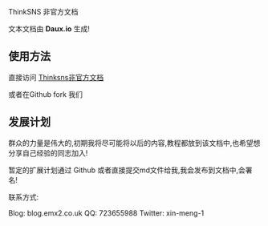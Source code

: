 ThinkSNS 非官方文档

文本文档由 **Daux.io** 生成!

## 使用方法

直接访问 [Thinksns非官方文档](thinksns.emx2.co.uk)

或者在Github fork 我们

## 发展计划

群众的力量是伟大的,初期我将尽可能将以后的内容,教程都放到该文档中,也希望想分享自己经验的同志加入!

暂定的扩展计划通过 Github 或者直接提交md文件给我,我会发布到文档中,会署名!

联系方式: 

Blog:		blog.emx2.co.uk
QQ: 		723655988
Twitter:	xin-meng-1